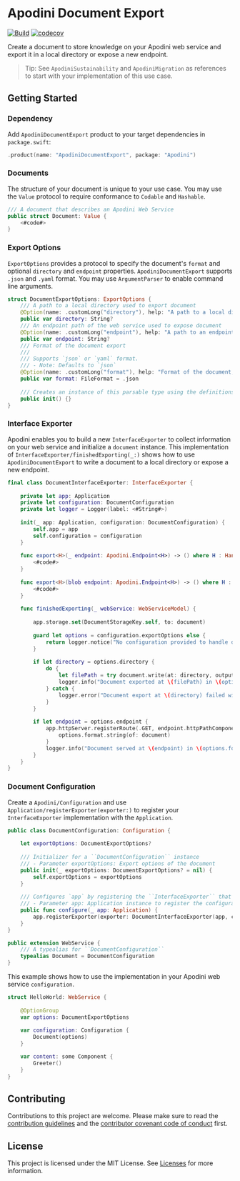 <!--

This source file is part of the Apodini open source project

SPDX-FileCopyrightText: 2021 Paul Schmiedmayer and the project authors (see CONTRIBUTORS.md) <paul.schmiedmayer@tum.de>

SPDX-License-Identifier: MIT

-->

# Apodini Document Export

[![Build](https://github.com/Apodini/ApodiniDocumentExport/actions/workflows/build.yml/badge.svg)](https://github.com/Apodini/ApodiniDocumentExport/actions/workflows/build.yml)
[![codecov](https://codecov.io/gh/Apodini/ApodiniDocumentExport/branch/develop/graph/badge.svg?token=5MMKMPO5NR)](https://codecov.io/gh/Apodini/ApodiniDocumentExport)

Create a document to store knowledge on your Apodini web service and export it in a local directory or expose a new endpoint.

> Tip: See `ApodiniSustainability` and `ApodiniMigration` as references to start with your implementation of this use case.

## Getting Started

### Dependency

Add `ApodiniDocumentExport` product to your target dependencies in `package.swift`: 
```swift
.product(name: "ApodiniDocumentExport", package: "Apodini")
```

### Documents

The structure of your document is unique to your use case. You may use the `Value` protocol to require conformance to `Codable` and `Hashable`.

```swift
/// A document that describes an Apodini Web Service
public struct Document: Value {
    <#code#>
}
```

### Export Options

`ExportOptions` provides a protocol to specify the document's `format` and optional `directory` and `endpoint` properties. `ApodiniDocumentExport` supports `.json` and `.yaml` format. You may use `ArgumentParser` to enable command line arguments.

```swift
struct DocumentExportOptions: ExportOptions {
    /// A path to a local directory used to export document
    @Option(name: .customLong("directory"), help: "A path to a local directory to export document")
    public var directory: String?
    /// An endpoint path of the web service used to expose document
    @Option(name: .customLong("endpoint"), help: "A path to an endpoint of the web service to expose document")
    public var endpoint: String?
    /// Format of the document export
    ///
    /// Supports `json` or `yaml` format.
    /// - Note: Defaults to `json`
    @Option(name: .customLong("format"), help: "Format of the document, either `json` or `yaml`")
    public var format: FileFormat = .json
    
    /// Creates an instance of this parsable type using the definitions given by each property’s wrapper.
    public init() {}
}
```

### Interface Exporter

Apodini enables you to build a new ``InterfaceExporter`` to collect information on your web service and initialize a `document` instance. This implementation of ``InterfaceExporter/finishedExporting(_:)`` shows how to use `ApodiniDocumentExport` to write a document to a local directory or expose a new endpoint.

```swift
final class DocumentInterfaceExporter: InterfaceExporter {
    
    private let app: Application
    private let configuration: DocumentConfiguration
    private let logger = Logger(label: <#String#>)
    
    init(_ app: Application, configuration: DocumentConfiguration) {
        self.app = app
        self.configuration = configuration
    }
    
    func export<H>(_ endpoint: Apodini.Endpoint<H>) -> () where H : Handler {
        <#code#>
    }
    
    func export<H>(blob endpoint: Apodini.Endpoint<H>) -> () where H : Handler, H.Response.Content == Blob {
        <#code#>
    }
    
    func finishedExporting(_ webService: WebServiceModel) {
        
        app.storage.set(DocumentStorageKey.self, to: document)
        
        guard let options = configuration.exportOptions else {
            return logger.notice("No configuration provided to handle document")
        }
            
        if let directory = options.directory {
            do {
                let filePath = try document.write(at: directory, outputFormat: options.format)
                logger.info("Document exported at \(filePath) in \(options.format.rawValue)")
            } catch {
                logger.error("Document export at \(directory) failed with error: \(error)")
            }
        }
        
        if let endpoint = options.endpoint {
            app.httpServer.registerRoute(.GET, endpoint.httpPathComponents) { _ -> String in
                options.format.string(of: document)
            }
            logger.info("Document served at \(endpoint) in \(options.format.rawValue) format")
        }
    }
}
```

### Document Configuration

Create a ``Apodini/Configuration`` and use ``Application/registerExporter(exporter:)`` to register your ``InterfaceExporter`` implementation with the ``Application``.

```swift
public class DocumentConfiguration: Configuration {
    
    let exportOptions: DocumentExportOptions?
    
    /// Initializer for a ``DocumentConfiguration`` instance
    /// - Parameter exportOptions: Export options of the document
    public init(_ exportOptions: DocumentExportOptions? = nil) {
        self.exportOptions = exportOptions
    }
    
    /// Configures `app` by registering the ``InterfaceExporter`` that handles document export
    /// - Parameter app: Application instance to register the configuration in Apodini
    public func configure(_ app: Application) {
        app.registerExporter(exporter: DocumentInterfaceExporter(app, configuration: self))
    }
}

public extension WebService {
    /// A typealias for ``DocumentConfiguration``
    typealias Document = DocumentConfiguration
}
```

This example shows how to use the implementation in your Apodini web service `configuration`.

```swift
struct HelloWorld: WebService {
    
    @OptionGroup
    var options: DocumentExportOptions
    
    var configuration: Configuration {
        Document(options)
    }

    var content: some Component {
        Greeter()
    }
}
```

## Contributing
Contributions to this project are welcome. Please make sure to read the [contribution guidelines](https://github.com/Apodini/.github/blob/main/CONTRIBUTING.md) and the [contributor covenant code of conduct](https://github.com/Apodini/.github/blob/main/CODE_OF_CONDUCT.md) first.

## License
This project is licensed under the MIT License. See [Licenses](https://github.com/Apodini/ApodiniDocumentExport/tree/develop/LICENSES) for more information.
